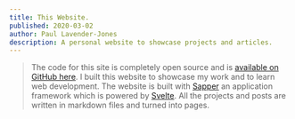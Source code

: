 ```yaml
---
title: This Website.
published: 2020-03-02
author: Paul Lavender-Jones
description: A personal website to showcase projects and articles.
---
```

> The code for this site is completely open source and is [available on GitHub here](https://github.com/paullj/paullavenderjones).
I built this website to showcase my work and to learn web development.
The website is built with [Sapper](https://sapper.svelte.dev/) an application framework which is powered by [Svelte](https://svelte.dev/). All the projects and posts are written in markdown files and turned into pages.